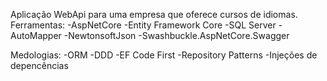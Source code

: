 Aplicação WebApi para uma empresa que oferece cursos de idiomas.
Ferramentas: 
    -AspNetCore
    -Entity Framework Core
    -SQL Server
    -AutoMapper
    -NewtonsoftJson
    -Swashbuckle.AspNetCore.Swagger

Medologias:
    -ORM
    -DDD
    -EF Code First
    -Repository Patterns
    -Injeções de depencências